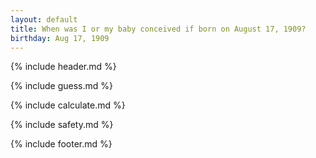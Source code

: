 ```yaml
---
layout: default
title: When was I or my baby conceived if born on August 17, 1909?
birthday: Aug 17, 1909
---
```


{% include header.md %}

{% include guess.md %}

{% include calculate.md %}

{% include safety.md %}

{% include footer.md %}



